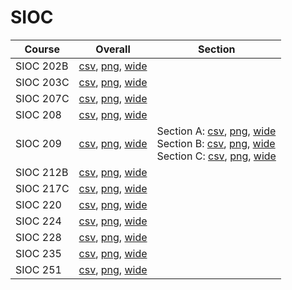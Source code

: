 # SIOC

| Course | Overall | Section |
| ------ | ------- | ------- |
| SIOC 202B | [csv](https://github.com/UCSD-Historical-Enrollment-Data/2024Spring/blob/main/overall/SIOC%20202B.csv), [png](https://raw.githubusercontent.com/UCSD-Historical-Enrollment-Data/2024Spring/main/plot_overall/SIOC%20202B.png), [wide](https://raw.githubusercontent.com/UCSD-Historical-Enrollment-Data/2024Spring/main/plot_overall_wide/SIOC%20202B.png) |  |
| SIOC 203C | [csv](https://github.com/UCSD-Historical-Enrollment-Data/2024Spring/blob/main/overall/SIOC%20203C.csv), [png](https://raw.githubusercontent.com/UCSD-Historical-Enrollment-Data/2024Spring/main/plot_overall/SIOC%20203C.png), [wide](https://raw.githubusercontent.com/UCSD-Historical-Enrollment-Data/2024Spring/main/plot_overall_wide/SIOC%20203C.png) |  |
| SIOC 207C | [csv](https://github.com/UCSD-Historical-Enrollment-Data/2024Spring/blob/main/overall/SIOC%20207C.csv), [png](https://raw.githubusercontent.com/UCSD-Historical-Enrollment-Data/2024Spring/main/plot_overall/SIOC%20207C.png), [wide](https://raw.githubusercontent.com/UCSD-Historical-Enrollment-Data/2024Spring/main/plot_overall_wide/SIOC%20207C.png) |  |
| SIOC 208 | [csv](https://github.com/UCSD-Historical-Enrollment-Data/2024Spring/blob/main/overall/SIOC%20208.csv), [png](https://raw.githubusercontent.com/UCSD-Historical-Enrollment-Data/2024Spring/main/plot_overall/SIOC%20208.png), [wide](https://raw.githubusercontent.com/UCSD-Historical-Enrollment-Data/2024Spring/main/plot_overall_wide/SIOC%20208.png) |  |
| SIOC 209 | [csv](https://github.com/UCSD-Historical-Enrollment-Data/2024Spring/blob/main/overall/SIOC%20209.csv), [png](https://raw.githubusercontent.com/UCSD-Historical-Enrollment-Data/2024Spring/main/plot_overall/SIOC%20209.png), [wide](https://raw.githubusercontent.com/UCSD-Historical-Enrollment-Data/2024Spring/main/plot_overall_wide/SIOC%20209.png) | Section A: [csv](https://github.com/UCSD-Historical-Enrollment-Data/2024Spring/blob/main/section/SIOC%20209_A.csv), [png](https://raw.githubusercontent.com/UCSD-Historical-Enrollment-Data/2024Spring/main/plot_section/SIOC%20209_A.png), [wide](https://raw.githubusercontent.com/UCSD-Historical-Enrollment-Data/2024Spring/main/plot_section_wide/SIOC%20209_A.png)<br>Section B: [csv](https://github.com/UCSD-Historical-Enrollment-Data/2024Spring/blob/main/section/SIOC%20209_B.csv), [png](https://raw.githubusercontent.com/UCSD-Historical-Enrollment-Data/2024Spring/main/plot_section/SIOC%20209_B.png), [wide](https://raw.githubusercontent.com/UCSD-Historical-Enrollment-Data/2024Spring/main/plot_section_wide/SIOC%20209_B.png)<br>Section C: [csv](https://github.com/UCSD-Historical-Enrollment-Data/2024Spring/blob/main/section/SIOC%20209_C.csv), [png](https://raw.githubusercontent.com/UCSD-Historical-Enrollment-Data/2024Spring/main/plot_section/SIOC%20209_C.png), [wide](https://raw.githubusercontent.com/UCSD-Historical-Enrollment-Data/2024Spring/main/plot_section_wide/SIOC%20209_C.png) |
| SIOC 212B | [csv](https://github.com/UCSD-Historical-Enrollment-Data/2024Spring/blob/main/overall/SIOC%20212B.csv), [png](https://raw.githubusercontent.com/UCSD-Historical-Enrollment-Data/2024Spring/main/plot_overall/SIOC%20212B.png), [wide](https://raw.githubusercontent.com/UCSD-Historical-Enrollment-Data/2024Spring/main/plot_overall_wide/SIOC%20212B.png) |  |
| SIOC 217C | [csv](https://github.com/UCSD-Historical-Enrollment-Data/2024Spring/blob/main/overall/SIOC%20217C.csv), [png](https://raw.githubusercontent.com/UCSD-Historical-Enrollment-Data/2024Spring/main/plot_overall/SIOC%20217C.png), [wide](https://raw.githubusercontent.com/UCSD-Historical-Enrollment-Data/2024Spring/main/plot_overall_wide/SIOC%20217C.png) |  |
| SIOC 220 | [csv](https://github.com/UCSD-Historical-Enrollment-Data/2024Spring/blob/main/overall/SIOC%20220.csv), [png](https://raw.githubusercontent.com/UCSD-Historical-Enrollment-Data/2024Spring/main/plot_overall/SIOC%20220.png), [wide](https://raw.githubusercontent.com/UCSD-Historical-Enrollment-Data/2024Spring/main/plot_overall_wide/SIOC%20220.png) |  |
| SIOC 224 | [csv](https://github.com/UCSD-Historical-Enrollment-Data/2024Spring/blob/main/overall/SIOC%20224.csv), [png](https://raw.githubusercontent.com/UCSD-Historical-Enrollment-Data/2024Spring/main/plot_overall/SIOC%20224.png), [wide](https://raw.githubusercontent.com/UCSD-Historical-Enrollment-Data/2024Spring/main/plot_overall_wide/SIOC%20224.png) |  |
| SIOC 228 | [csv](https://github.com/UCSD-Historical-Enrollment-Data/2024Spring/blob/main/overall/SIOC%20228.csv), [png](https://raw.githubusercontent.com/UCSD-Historical-Enrollment-Data/2024Spring/main/plot_overall/SIOC%20228.png), [wide](https://raw.githubusercontent.com/UCSD-Historical-Enrollment-Data/2024Spring/main/plot_overall_wide/SIOC%20228.png) |  |
| SIOC 235 | [csv](https://github.com/UCSD-Historical-Enrollment-Data/2024Spring/blob/main/overall/SIOC%20235.csv), [png](https://raw.githubusercontent.com/UCSD-Historical-Enrollment-Data/2024Spring/main/plot_overall/SIOC%20235.png), [wide](https://raw.githubusercontent.com/UCSD-Historical-Enrollment-Data/2024Spring/main/plot_overall_wide/SIOC%20235.png) |  |
| SIOC 251 | [csv](https://github.com/UCSD-Historical-Enrollment-Data/2024Spring/blob/main/overall/SIOC%20251.csv), [png](https://raw.githubusercontent.com/UCSD-Historical-Enrollment-Data/2024Spring/main/plot_overall/SIOC%20251.png), [wide](https://raw.githubusercontent.com/UCSD-Historical-Enrollment-Data/2024Spring/main/plot_overall_wide/SIOC%20251.png) |  |
